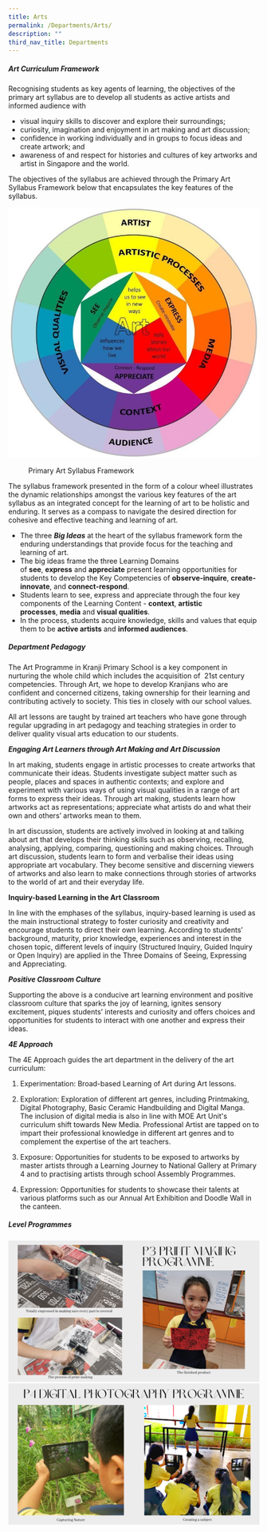 ```yaml
---
title: Arts
permalink: /Departments/Arts/
description: ""
third_nav_title: Departments
---
```

##### **Art Curriculum Framework**
  
Recognising students as key agents of learning, the objectives of the primary art syllabus are to develop all students as active artists and informed audience with  
  

*   visual inquiry skills to discover and explore their surroundings;
*   curiosity, imagination and enjoyment in art making and art discussion;
*   confidence in working individually and in groups to focus ideas and create artwork; and&nbsp;
*   awareness of and respect for histories and cultures of key artworks and artist in Singapore and the world.

  

The objectives of the syllabus are achieved through the Primary Art Syllabus Framework below that encapsulates the key features of the syllabus.

![](/images/Our%20Curriculum/Departments/Art/A1.jpg)

<figure>
Primary Art Syllabus Framework
	  
</figure>
The syllabus framework presented in the form of a colour wheel illustrates the dynamic relationships amongst the various key features of the art syllabus as an integrated concept for the learning of art to be holistic and enduring. It serves as a compass to navigate the desired direction for cohesive and effective teaching and learning of art.&nbsp;

  

*   The three&nbsp;_**Big Ideas**_&nbsp;at the heart of the syllabus framework form the enduring understandings that provide focus for the teaching and learning of art.
*   The big ideas frame the three Learning Domains of&nbsp;**see**,&nbsp;**express**&nbsp;and&nbsp;**appreciate**&nbsp;present learning opportunities for students to develop the Key Competencies of&nbsp;**observe-inquire**,&nbsp;**create-innovate**, and&nbsp;**connect-respond**.
*   Students learn to see, express and appreciate through the four key components of the Learning Content -&nbsp;**context**,&nbsp;**artistic processes**,&nbsp;**media**&nbsp;and&nbsp;**visual qualities**.
*   In the process, students acquire knowledge, skills and values that equip them to be&nbsp;**active artists**&nbsp;and&nbsp;**informed audiences**.

  

##### **Department Pedagogy**

  

The Art Programme in Kranji Primary School is a key component in nurturing the whole child which includes the acquisition of&nbsp; 21st&nbsp;century competencies. Through Art, we hope to develop Kranjians who are confident and concerned citizens, taking ownership for their learning and contributing actively to society. This ties in closely with our school values.  

  

All art lessons are taught by trained art teachers who have gone through regular upgrading in art pedagogy and teaching strategies in order to deliver quality visual arts education to our students.&nbsp;

  

_**Engaging Art Learners through Art Making and Art Discussion**_

In art making, students engage in artistic processes to create artworks that communicate their ideas. Students investigate subject matter such as people, places and spaces in authentic contexts; and explore and experiment with various ways of using visual qualities in a range of art forms to express their ideas. Through art making, students learn how artworks act as representations; appreciate what artists do and what their own and others’ artworks mean to them.

  

In art discussion, students are actively involved in looking at and talking about art that develops their thinking skills such as observing, recalling, analysing, applying, comparing, questioning and making choices. Through art discussion, students learn to form and verbalise their ideas using appropriate art vocabulary. They become sensitive and discerning viewers of artworks and also learn to make connections through stories of artworks to the world of art and their everyday life.

  

**Inquiry-based Learning in the Art Classroom**

In line with the emphases of the syllabus, inquiry-based learning is used as the main instructional strategy to foster curiosity and creativity and encourage students to direct their own learning. According to students’ background, maturity, prior knowledge, experiences and interest in the chosen topic, different levels of inquiry (Structured Inquiry, Guided Inquiry or Open Inquiry) are applied in the Three Domains of Seeing, Expressing and Appreciating.

  

**_Positive Classroom Culture_**

Supporting the above is a conducive art learning environment and positive classroom culture that sparks the joy of learning, ignites sensory excitement, piques students’ interests and curiosity and offers choices and opportunities for students to interact with one another and express their ideas.

  

_**4E Approach**_

The 4E Approach guides the art department in the delivery of the art curriculum:&nbsp;&nbsp;

  

1. Experimentation: Broad-based Learning of Art during Art lessons.

  

2. Exploration: Exploration of different art genres, including Printmaking, Digital Photography, Basic Ceramic&nbsp;Handbuilding and Digital Manga. The inclusion of digital media is also in line with MOE Art Unit's curriculum shift towards New Media. Professional Artist are tapped on to impart their professional knowledge in different art genres and to complement the expertise of the art teachers.

  

3. Exposure: Opportunities for students to be exposed to artworks by master artists through a Learning Journey to National Gallery at Primary 4 and to practising artists through school Assembly Programmes.

  

4. Expression: Opportunities for students to showcase their talents at various platforms such as our Annual Art Exhibition and&nbsp;Doodle Wall in the canteen.

  

##### **Level Programmes**

![](/images/Our%20Curriculum/Departments/Art/printmakingp3_1.png)
![](/images/Our%20Curriculum/Departments/Art/digiphoto_2.png)